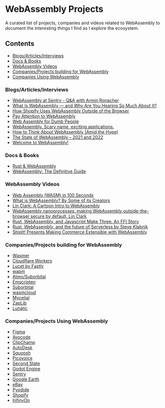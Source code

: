 # WebAssembly Projects
A curated list of projects, companies and videos related to WebAssembly to document the interesting things I find as I explore the ecosystem.

## Contents

* [Blogs/Articles/Interviews](#articles)
* [Docs & Books](#docs)
* [WebAssembly Videos](#videos)
* [Companies/Projects building for WebAssembly](#building-for-wasm)
* [Companies Using WebAssembly](#using-wasm)


<a name="articles"/>

### Blogs/Articles/Interviews
* [WebAssembly at Sentry - Q&A with Armin Ronacher](https://www.infoq.com/articles/web-assembly-sentry-armin-ronacher/)
* [What Is WebAssembly — and Why Are You Hearing So Much About It?](https://thenewstack.io/what-is-webassembly/)
* [How Shopify Uses WebAssembly Outside of the Browser](https://shopify.engineering/shopify-webassembly)
* [Pay Attention to WebAssembly](https://harshal.sheth.io/2022/01/31/webassembly.html)
* [Web Assembly for Dumb People](https://wasm-talk.johnny.sh/#0)
* [WebAssembly. Scary name, exciting applications.](https://nickymeuleman.netlify.app/blog/webassembly)
* [How to Think About WebAssembly (Amid the Hype)](https://www.fermyon.com/blog/how-to-think-about-wasm)
* [The State of WebAssembly – 2021 and 2022](https://platform.uno/blog/the-state-of-webassembly-2021-and-2022/)
* [Welcome to WebAssembly!](https://dev.to/shravi24/welcome-to-webassembly-4bf4)

<a name="docs"/>

### Docs & Books
* [Rust & WebAssembly](https://rustwasm.github.io/docs/book/)
* [WebAssembly: The Definitive Guide](https://www.oreilly.com/library/view/webassembly-the-definitive/9781492089834/)

<a name="videos"/>

### WebAssembly Videos
* [Web Assembly (WASM) in 100 Seconds](https://www.youtube.com/watch?v=cbB3QEwWMlA)
* [What is WebAssembly? By Some of its Creators](https://www.youtube.com/watch?v=fvkIQfRZ-Y0)
* [Lin Clark: A Cartoon Intro to WebAssembly](https://www.youtube.com/watch?v=HktWin_LPf4)
* [WebAssembly nanoprocesses: making WebAssembly outside-the-browser secure by default, Lin Clark](https://www.youtube.com/watch?v=TF-tXDRAEmg)
* [Rust, WebAssembly, and Javascript Make Three: An FFI Story](https://www.youtube.com/watch?v=nvLw_XKlZaU)
* [Rust, WebAssembly, and the future of Serverless by Steve Klabnik](https://www.youtube.com/watch?v=CMB6AlE1QuI)
* [ShipIt! Presents Making Commerce Extensible with WebAssembly](https://www.youtube.com/watch?v=rPf7llaTWvg)

<a name="building-for-wasm"/>

### Companies/Projects building for WebAssembly
* [Wasmer](https://wasmer.io)
* [Cloudflare Workers](https://workers.cloudflare.com)
* [Lucet by Fastly](https://github.com/bytecodealliance/lucet)
* [wapm](https://wapm.io)
* [Atmo/Suborbital](https://github.com/suborbital/atmo)
* [Emscripten](https://github.com/emscripten-core/emscripten)
* [Suborbital](https://suborbital.dev)
* [wasmcloud](https://wasmcloud.com/)
* [Mycelial](https://mycelial.co/)
* [ZapLib](https://zaplib.com)
* [Lunatic](https://lunatic.solutions/)

<a name="using-wasm"/>

### Companies/Projects Using WebAssembly
* [Figma](https://figma.com)
* [Avocode](https://avocode.com)
* [ClipChamp](https://clipchamp.com)
* [AutoDesk](https://www.autodesk.com/products/autocad-web-app/overview)
* [Squoosh](https://squoosh.app)
* [Picovoice](https://picovoice.ai)
* [Second State](https://www.secondstate.io)
* [Godot Engine](https://godotengine.org)
* [Sentry](https://sentry.io)
* [Google Earth](https://google.com/earth)
* [eBay](https://tech.ebayinc.com/engineering/webassembly-at-ebay-a-real-world-use-case)
* [Pyodide](https://pyodide.org/en/stable/)
* [Shopify](https://shopify.engineering/shopify-webassembly)
* [InfinyOn](https://infinyon.com)

